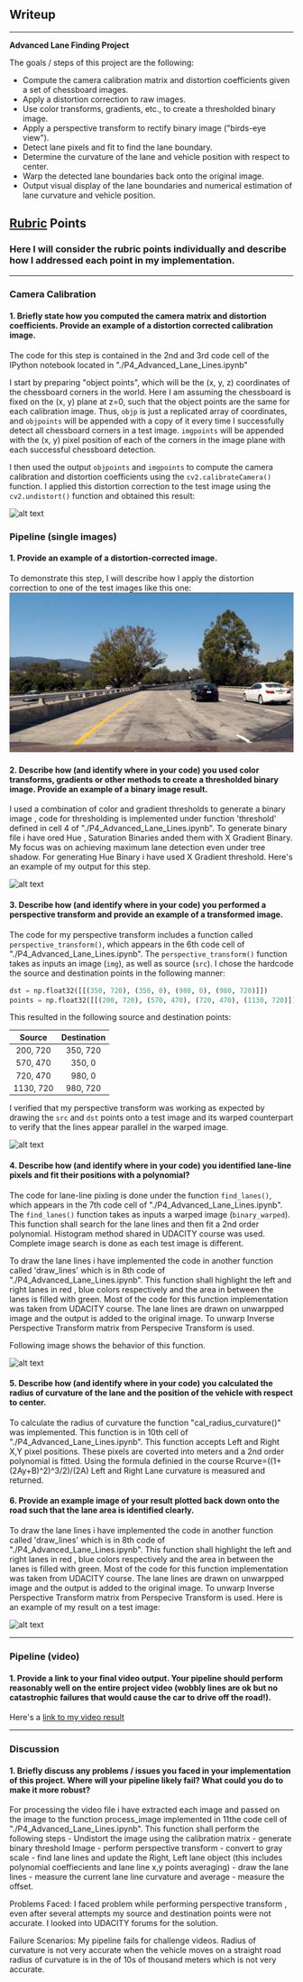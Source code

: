 ## Writeup

---

**Advanced Lane Finding Project**

The goals / steps of this project are the following:

* Compute the camera calibration matrix and distortion coefficients given a set of chessboard images.
* Apply a distortion correction to raw images.
* Use color transforms, gradients, etc., to create a thresholded binary image.
* Apply a perspective transform to rectify binary image ("birds-eye view").
* Detect lane pixels and fit to find the lane boundary.
* Determine the curvature of the lane and vehicle position with respect to center.
* Warp the detected lane boundaries back onto the original image.
* Output visual display of the lane boundaries and numerical estimation of lane curvature and vehicle position.

[//]: # (Image References)

[image1]: ./examples/undistort_output.png "Undistorted"
[image2]: ./test_images/test1.jpg "Road Transformed"
[image3]: ./examples/binary_combo_example.jpg "Binary Example"
[image4]: ./examples/warped_straight_lines.jpg "Warp Example"
[image5]: ./examples/color_fit_lines.jpg "Fit Visual"
[image6]: ./examples/example_output.jpg "Output"
[video1]: ./project_video.mp4 "Video"

## [Rubric](https://review.udacity.com/#!/rubrics/571/view) Points

### Here I will consider the rubric points individually and describe how I addressed each point in my implementation.  

---

### Camera Calibration

#### 1. Briefly state how you computed the camera matrix and distortion coefficients. Provide an example of a distortion corrected calibration image.

The code for this step is contained in the 2nd and 3rd code cell of the IPython notebook located in "./P4_Advanced_Lane_Lines.ipynb"

I start by preparing "object points", which will be the (x, y, z) coordinates of the chessboard corners in the world. Here I am assuming the chessboard is fixed on the (x, y) plane at z=0, such that the object points are the same for each calibration image.  Thus, `objp` is just a replicated array of coordinates, and `objpoints` will be appended with a copy of it every time I successfully detect all chessboard corners in a test image.  `imgpoints` will be appended with the (x, y) pixel position of each of the corners in the image plane with each successful chessboard detection.  

I then used the output `objpoints` and `imgpoints` to compute the camera calibration and distortion coefficients using the `cv2.calibrateCamera()` function.  I applied this distortion correction to the test image using the `cv2.undistort()` function and obtained this result: 

![alt text][image1]

### Pipeline (single images)

#### 1. Provide an example of a distortion-corrected image.

To demonstrate this step, I will describe how I apply the distortion correction to one of the test images like this one:
![alt text][image2]

#### 2. Describe how (and identify where in your code) you used color transforms, gradients or other methods to create a thresholded binary image.  Provide an example of a binary image result.

I used a combination of color and gradient thresholds to generate a binary image , code for thresholding is implemented under function 'threshold' defined in cell 4 of "./P4_Advanced_Lane_Lines.ipynb". To generate binary file i have ored Hue , Saturation Binaries anded them with X Gradient Binary. My focus was on achieving maximum lane detection even under tree shadow. For generating Hue Binary i have used X Gradient threshold. Here's an example of my output for this step.  

![alt text][image3]

#### 3. Describe how (and identify where in your code) you performed a perspective transform and provide an example of a transformed image.

The code for my perspective transform includes a function called `perspective_transform()`, which appears in the 6th code cell of "./P4_Advanced_Lane_Lines.ipynb".  The `perspective_transform()` function takes as inputs an image (`img`), as well as source (`src`).  I chose the hardcode the source and destination points in the following manner:

```python
dst = np.float32([[(350, 720), (350, 0), (980, 0), (980, 720)]])
points = np.float32([[(200, 720), (570, 470), (720, 470), (1130, 720)]])
```

This resulted in the following source and destination points:

| Source        | Destination   | 
|:-------------:|:-------------:| 
| 200, 720      | 350, 720        | 
| 570, 470      | 350, 0      |
| 720, 470     | 980, 0      |
| 1130, 720      | 980, 720        |

I verified that my perspective transform was working as expected by drawing the `src` and `dst` points onto a test image and its warped counterpart to verify that the lines appear parallel in the warped image.

![alt text][image4]

#### 4. Describe how (and identify where in your code) you identified lane-line pixels and fit their positions with a polynomial?

The code for lane-line pixling is done under the function `find_lanes()`, which appears in the 7th code cell of "./P4_Advanced_Lane_Lines.ipynb".  The `find_lanes()` function takes as inputs a warped image (`binary_warped`). This function shall search for the lane lines and then fit a 2nd order polynomial. Histogram method shared in UDACITY course was used. Complete image search is done as each test image is different. 

To draw the lane lines i have implemented the code in another function called 'draw_lines' which is in 8th code of "./P4_Advanced_Lane_Lines.ipynb". This function shall highlight the left and right lanes in red , blue colors respectively and the area in between the lanes is filled with green. Most of the code for this function implementation was taken from UDACITY course. The lane lines are drawn on unwarpped image and the output is added to the original image. To unwarp Inverse Perspective Transform matrix from Perspecive Transform is used. 

Following image shows the behavior of this function. 

![alt text][image5]

#### 5. Describe how (and identify where in your code) you calculated the radius of curvature of the lane and the position of the vehicle with respect to center.

To calculate the radius of curvature the function "cal_radius_curvature()" was implemented. This function is in 10th cell of "./P4_Advanced_Lane_Lines.ipynb". This function accepts Left and Right X,Y pixel positions. These pixels are coverted into meters and a 2nd order polynomial is fitted. Using the formula definied in the course R​curve​​=((1+(2Ay+B)^2​​)^3/2)/​(2A)​​​​​​  Left and Right Lane curvature is measured and returned. 

#### 6. Provide an example image of your result plotted back down onto the road such that the lane area is identified clearly.

To draw the lane lines i have implemented the code in another function called 'draw_lines' which is in 8th code of "./P4_Advanced_Lane_Lines.ipynb". This function shall highlight the left and right lanes in red , blue colors respectively and the area in between the lanes is filled with green. Most of the code for this function implementation was taken from UDACITY course. The lane lines are drawn on unwarpped image and the output is added to the original image. To unwarp Inverse Perspective Transform matrix from Perspecive Transform is used. Here is an example of my result on a test image:

![alt text][image6]

---

### Pipeline (video)

#### 1. Provide a link to your final video output.  Your pipeline should perform reasonably well on the entire project video (wobbly lines are ok but no catastrophic failures that would cause the car to drive off the road!).

Here's a [link to my video result](./output_videos/project_video.mp4)

---

### Discussion

#### 1. Briefly discuss any problems / issues you faced in your implementation of this project.  Where will your pipeline likely fail?  What could you do to make it more robust?
For processing the video file i have extracted each image and passed on the image to the function process_image implemented in 11the code cell of "./P4_Advanced_Lane_Lines.ipynb". This function shall perform the following steps
    - Undistort the image using the calibration matrix
    - generate binary threshold Image 
    - perform perspective transform
    - convert to gray scale
    - find lane lines and update the Right, Left lane object (this includes polynomial coeffiecients and lane line x,y points averaging)
    - draw the lane lines 
    - measure the current lane line curvature and average 
    - measure the offset.

Problems Faced:
I faced problem while performing perspective transform , even after several attempts my source and destination points were not accurate. I looked into UDACITY forums for the solution. 

Failure Scenarios:
My pipeline fails for challenge videos. Radius of curvature is not very accurate when the vehicle moves on a straight road radius of curvature is in the of 10s of thousand meters which is not very accurate. 
